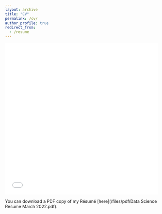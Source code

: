 ```yaml
---
layout: archive
title: "CV"
permalink: /cv/
author_profile: true
redirect_from:
  - /resume
---
```


<iframe src="/files/pdf/Data Science Resume March 2022.pdf" width="100%" height="500" frameborder="no" border="0" marginwidth="0" marginheight="0"></iframe>

You can download a PDF copy of my Résumé [here](/files/pdf/Data Science Resume March 2022.pdf).
